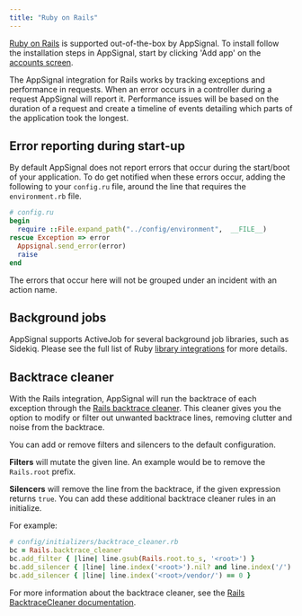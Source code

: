 ```yaml
---
title: "Ruby on Rails"
---
```


[Ruby on Rails](http://rubyonrails.org/) is supported out-of-the-box by AppSignal. To install follow the installation steps in AppSignal, start by clicking 'Add app' on the [accounts screen](https://appsignal.com/accounts).

The AppSignal integration for Rails works by tracking exceptions and performance in requests. When an error occurs in a controller during a request AppSignal will report it. Performance issues will be based on the duration of a request and create a timeline of events detailing which parts of the application took the longest.

## Error reporting during start-up

By default AppSignal does not report errors that occur during the start/boot of your application. To do get notified when these errors occur, adding the following to your `config.ru` file, around the line that requires the `environment.rb` file.

```ruby
# config.ru
begin
  require ::File.expand_path("../config/environment",  __FILE__)
rescue Exception => error
  Appsignal.send_error(error)
  raise
end
```

The errors that occur here will not be grouped under an incident with an action name.

## Background jobs

AppSignal supports ActiveJob for several background job libraries, such as Sidekiq. Please see the full list of Ruby [library integrations](/ruby/integrations) for more details.

## Backtrace cleaner

With the Rails integration, AppSignal will run the backtrace of each exception through the [Rails backtrace cleaner][backtrace cleaner docs]. This cleaner gives you the option to modify or filter out unwanted backtrace lines, removing clutter and noise from the backtrace.

You can add or remove filters and silencers to the default configuration.

**Filters** will mutate the given line. An example would be to remove the `Rails.root` prefix.

**Silencers** will remove the line from the backtrace, if the given expression returns `true`. You can add these additional backtrace cleaner rules in an initialize.

For example:

```ruby
# config/initializers/backtrace_cleaner.rb
bc = Rails.backtrace_cleaner
bc.add_filter { |line| line.gsub(Rails.root.to_s, '<root>') }
bc.add_silencer { |line| line.index('<root>').nil? and line.index('/') == 0 }
bc.add_silencer { |line| line.index('<root>/vendor/') == 0 }
```

For more information about the backtrace cleaner, see the [Rails BacktraceCleaner documentation][backtrace cleaner docs].

[backtrace cleaner docs]: https://api.rubyonrails.org/classes/ActiveSupport/BacktraceCleaner.html
